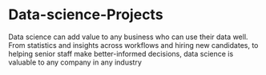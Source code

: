 # Data-science-Projects
Data science can add value to any business who can use their data well. From statistics and insights across workflows and hiring new candidates, to helping senior staff make better-informed decisions, data science is valuable to any company in any industry
